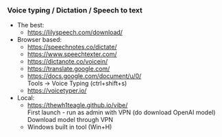 ### Voice typing / Dictation / Speech to text
* The best:
  * https://lilyspeech.com/download/
* Browser based:
  * https://speechnotes.co/dictate/
  * https://www.speechtexter.com/
  * https://dictanote.co/voicein/
  * https://translate.google.com/
  * https://docs.google.com/document/u/0/ \
    Tools -> Voice Typing (ctrl+shift+s)
  * https://voicetyper.io/
* Local:
  * https://thewh1teagle.github.io/vibe/ \
    First launch - run as admin with VPN (do download OpenAI model) \
    Download model through VPN
  * Windows built in tool (Win+H)
